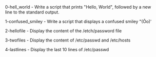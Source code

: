 0-hell_world - Write a script that prints "Hello, World", followed by a new line to the standard output.

1-confused_smiley - Write a script that displays a confused smiley "(Ôo)'

2-hellofile - Display the content of the /etch/password file

3-twofiles - Display the content of /etc/passwd and /etc/hosts

4-lastlines - Display the last 10 lines of /etc/passwd

